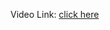 Video Link: [click here]( https://drive.google.com/file/d/1NlfBjft6xLRixfSQ7EwV9C-FoUyXlL_D/view?usp=sharing)
